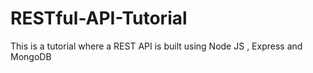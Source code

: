 # RESTful-API-Tutorial

This is a tutorial where a REST API is built using Node JS , Express and MongoDB